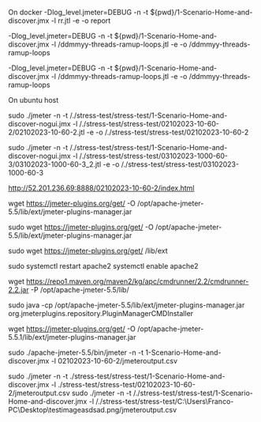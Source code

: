 On docker
-Dlog_level.jmeter=DEBUG -n -t ${pwd}/1-Scenario-Home-and-discover.jmx -l rr.jtl  -e -o report

-Dlog_level.jmeter=DEBUG -n -t ${pwd}/1-Scenario-Home-and-discover.jmx -l /ddmmyy-threads-ramup-loops.jtl  -e -o /ddmmyy-threads-ramup-loops

-Dlog_level.jmeter=DEBUG -n -t ${pwd}/1-Scenario-Home-and-discover.jmx -l /ddmmyy-threads-ramup-loops.jtl  -e -o /ddmmyy-threads-ramup-loops

On ubuntu host

sudo ./jmeter -n -t /./stress-test/stress-test/1-Scenario-Home-and-discover-nogui.jmx -l /./stress-test/stress-test/02102023-10-60-2/02102023-10-60-2.jtl -e -o /./stress-test/stress-test/02102023-10-60-2

sudo ./jmeter -n -t /./stress-test/stress-test/1-Scenario-Home-and-discover-nogui.jmx -l /./stress-test/stress-test/03102023-1000-60-3/03102023-1000-60-3_2.jtl -e -o /./stress-test/stress-test/03102023-1000-60-3


http://52.201.236.69:8888/02102023-10-60-2/index.html


wget https://jmeter-plugins.org/get/ -O /opt/apache-jmeter-5.5/lib/ext/jmeter-plugins-manager.jar

sudo wget https://jmeter-plugins.org/get/ -O /opt/apache-jmeter-5.5/lib/ext/jmeter-plugins-manager.jar

sudo wget https://jmeter-plugins.org/get/ /lib/ext

sudo systemctl restart apache2
systemctl enable apache2

wget https://repo1.maven.org/maven2/kg/apc/cmdrunner/2.2/cmdrunner-2.2.jar -P /opt/apache-jmeter-5.5/lib/

sudo java -cp /opt/apache-jmeter-5.5/lib/ext/jmeter-plugins-manager.jar org.jmeterplugins.repository.PluginManagerCMDInstaller


wget https://jmeter-plugins.org/get/ -O /opt/apache-jmeter-5.5.1/lib/ext/jmeter-plugins-manager.jar


sudo ./apache-jmeter-5.5/bin/jmeter -n -t 1-Scenario-Home-and-discover.jmx -l  02102023-10-60-2/jmeteroutput.csv

sudo ./jmeter -n -t ./stress-test/stress-test/1-Scenario-Home-and-discover.jmx -l  ./stress-test/stress-test/02102023-10-60-2/jmeteroutput.csv
sudo ./jmeter -n -t /./stress-test/stress-test/1-Scenario-Home-and-discover.jmx -l  /./stress-test/stress-test/C:\Users\Franco-PC\Desktop\testimageasdsad.png/jmeteroutput.csv